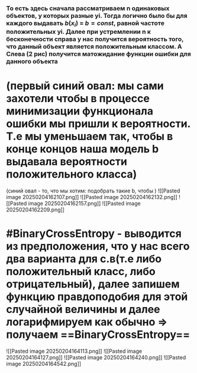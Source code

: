 ### То есть здесь сначала рассматриваем n одинаковых объектов, у которых разные yi. Тогда логично было бы для каждого выдавать $b(x_i)$  = $b = const$, равной частоте положительных yi. Далее при устремлении n к бесконечности справа у нас получится вероятность того, что данный объект является положительным классом. А Слева (2 рис) получится матожидание функции ошибки для данного объекта


# (первый синий овал:  мы сами захотели чтобы в процессе минимизации функционала ошибки мы пришли к вероятности. Т.е мы уменьшаем так, чтобы в конце концов наша модель b выдавала вероятности положительного класса)

(синий овал - то, что мы хотим:  подобрать такие b, чтобы )
![[Pasted image 20250204162107.png]]
![[Pasted image 20250204162132.png]]
![[Pasted image 20250204162157.png]]
![[Pasted image 20250204162209.png]]

# #BinaryCrossEntropy - выводится из предположения, что у нас всего два варианта для с.в(т.е либо положительный класс, либо отрицательный), далее запишем функцию правдоподобия для этой случайной величины и далее логарифмируем как обычно $\Rightarrow$ получаем ==BinaryCrossEntropy==  
![[Pasted image 20250204164113.png]]
![[Pasted image 20250204164127.png]]
![[Pasted image 20250204164240.png]]
![[Pasted image 20250204164542.png]]
	
